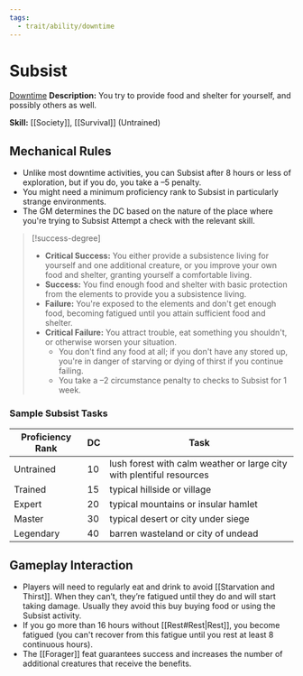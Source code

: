 ```yaml
---
tags:
  - trait/ability/downtime
---
```

# Subsist

[Downtime](Downtime.md "Action & Ability Trait")
**Description:** You try to provide food and shelter for yourself, and possibly others as well.

**Skill:** [[Society]], [[Survival]] (Untrained)

## Mechanical Rules

- Unlike most downtime activities, you can Subsist after 8 hours or less of exploration, but if you do, you take a –5 penalty. 
- You might need a minimum proficiency rank to Subsist in particularly strange environments.
- The GM determines the DC based on the nature of the place where you're trying to Subsist Attempt a check with the relevant skill.

> [!success-degree]
>-  **Critical Success:** You either provide a subsistence living for yourself and one additional creature, or you improve your own food and shelter, granting yourself a comfortable living.  
>- **Success:** You find enough food and shelter with basic protection from the elements to provide you a subsistence living.  
>- **Failure:** You're exposed to the elements and don't get enough food, becoming fatigued until you attain sufficient food and shelter.  
>- **Critical Failure:** You attract trouble, eat something you shouldn't, or otherwise worsen your situation.
>	- You don't find any food at all; if you don't have any stored up, you're in danger of starving or dying of thirst if you continue failing.
>	- You take a –2 circumstance penalty to checks to Subsist for 1 week.

### Sample Subsist Tasks

| **Proficiency Rank** | **DC** | Task                                                                 |
| -------------------- | ------ | -------------------------------------------------------------------- |
| Untrained            | 10     | lush forest with calm weather or large city with plentiful resources |
| Trained              | 15     | typical hillside or village                                          |
| Expert               | 20     | typical mountains or insular hamlet                                  |
| Master               | 30     | typical desert or city under siege                                   |
| Legendary            | 40     | barren wasteland or city of undead                                   |

## Gameplay Interaction

- Players will need to regularly eat and drink to avoid [[Starvation and Thirst]]. When they can’t, they’re fatigued until they do and will start taking damage.  Usually they avoid this buy buying food or using the Subsist activity.
- If you go more than 16 hours without [[Rest#Rest|Rest]], you become fatigued (you can't recover from this fatigue until you rest at least 8 continuous hours).  
- The [[Forager]] feat guarantees success and increases the number of additional creatures that receive the benefits.